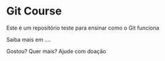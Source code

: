 # Git Course

Este é um repositório teste para ensinar como o Git funciona

Saiba mais em ....

Gostou? Quer mais? Ajude com doação
